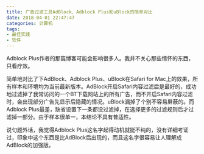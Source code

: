```yaml
---
title: 广告过滤工具AdBlock、Adblock Plus和uBlock的简单对比
date: 2018-04-01 22:47:47
categories: 计算机
tags:
- 最佳实践
- 软件
---
```

Adblock Plus作者的那篇博客可能会影响很多人。我并不关心那些情怀的东西，只看疗效。

简单地对比了下AdBlock、Adblock Plus、uBlock在Safari for Mac上的效果，所有样本和环境均为当前最新版本。AdBlock开启Safari内容过滤后是最好的，成功地过滤掉了我常访问的一个BT下载网站上的所有广告，而不开启Safari内容过滤时，会出现部分广告先显示后隐藏的情况。uBlock漏掉了个别不容易屏蔽的。而Adblock Plus最差，缺省设置下一条都没过滤掉，在选择更多的过滤规则后才过滤掉一部分。由于样本很单一，本结论不具有普适性。

说句题外话，我觉得Adblock Plus这名字起得动机就挺不纯的，没有详细考证过，印象中这个东西是比AdBlock后出现的，而且这名字很容易让人理解成AdBlock的加强版。


